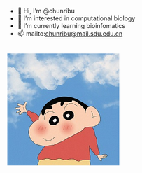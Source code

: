 - 👋 Hi, I’m @chunribu
- 👀 I’m interested in computational biology
- 🌱 I’m currently learning bioinfomatics
- 📫 mailto:chunribu@mail.sdu.edu.cn
<br>
  <img src="intro.jpg" alt="pic"></img>
